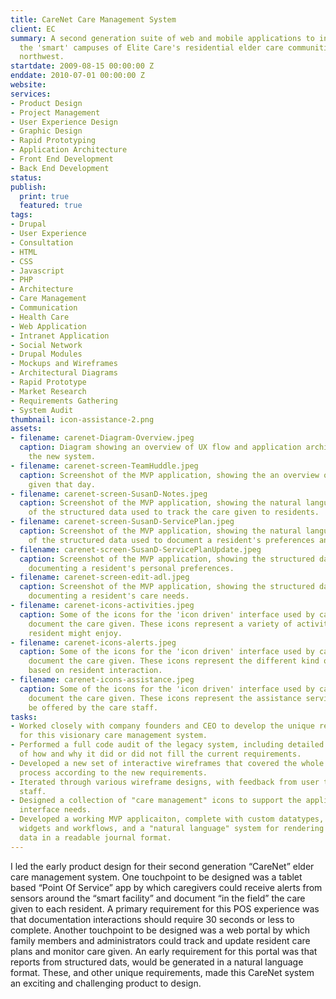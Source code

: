 ```yaml
---
title: CareNet Care Management System
client: EC
summary: A second generation suite of web and mobile applications to interface with
  the 'smart' campuses of Elite Care's residential elder care communities in the pacific
  northwest.
startdate: 2009-08-15 00:00:00 Z
enddate: 2010-07-01 00:00:00 Z
website: 
services:
- Product Design
- Project Management
- User Experience Design
- Graphic Design
- Rapid Prototyping
- Application Architecture
- Front End Development
- Back End Development
status: 
publish:
  print: true
  featured: true
tags:
- Drupal
- User Experience
- Consultation
- HTML
- CSS
- Javascript
- PHP
- Architecture
- Care Management
- Communication
- Health Care
- Web Application
- Intranet Application
- Social Network
- Drupal Modules
- Mockups and Wireframes
- Architectural Diagrams
- Rapid Prototype
- Market Research
- Requirements Gathering
- System Audit
thumbnail: icon-assistance-2.png
assets:
- filename: carenet-Diagram-Overview.jpeg
  caption: Diagram showing an overview of UX flow and application architecture for
    the new system.
- filename: carenet-screen-TeamHuddle.jpeg
  caption: Screenshot of the MVP application, showing the an overview of the care
    given that day.
- filename: carenet-screen-SusanD-Notes.jpeg
  caption: Screenshot of the MVP application, showing the natural language output
    of the structured data used to track the care given to residents.
- filename: carenet-screen-SusanD-ServicePlan.jpeg
  caption: Screenshot of the MVP application, showing the natural language output
    of the structured data used to document a resident's preferences and care needs.
- filename: carenet-screen-SusanD-ServicePlanUpdate.jpeg
  caption: Screenshot of the MVP application, showing the structured data input for
    documenting a resident's personal preferences.
- filename: carenet-screen-edit-adl.jpeg
  caption: Screenshot of the MVP application, showing the structured data input for
    documenting a resident's care needs.
- filename: carenet-icons-activities.jpeg
  caption: Some of the icons for the 'icon driven' interface used by care givers to
    document the care given. These icons represent a variety of activities that a
    resident might enjoy.
- filename: carenet-icons-alerts.jpeg
  caption: Some of the icons for the 'icon driven' interface used by care givers to
    document the care given. These icons represent the different kind of alerts generated
    based on resident interaction.
- filename: carenet-icons-assistance.jpeg
  caption: Some of the icons for the 'icon driven' interface used by care givers to
    document the care given. These icons represent the assistance services that might
    be offered by the care staff.
tasks:
- Worked closely with company founders and CEO to develop the unique requirements
  for this visionary care management system.
- Performed a full code audit of the legacy system, including detailed documentation
  of how and why it did or did not fill the current requirements.
- Developed a new set of interactive wireframes that covered the whole care management
  process according to the new requirements.
- Iterated through various wireframe designs, with feedback from user testing with
  staff.
- Designed a collection of "care management" icons to support the application's user
  interface needs.
- Developed a working MVP applicaiton, complete with custom datatypes, unique form
  widgets and workflows, and a "natural language" system for rendering structured
  data in a readable journal format.
---
```


I led the early product design for their second generation “CareNet” elder care management system. One touchpoint to be designed was a tablet based “Point Of Service” app by which caregivers could receive alerts from sensors around the “smart facility” and document “in the field” the care given to each resident. A primary requirement for this POS experience was that documentation interactions should require 30 seconds or less to complete. Another touchpoint to be designed was a web portal by which family members and administrators could track and update resident care plans and monitor care given. An early requirement for this portal was that reports from structured dats, would be generated in a natural language format. These, and other unique requirements, made this CareNet system an exciting and challenging product to design. 

